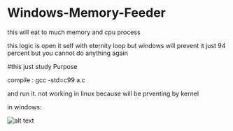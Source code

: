 # Windows-Memory-Feeder

this will eat to much memory and cpu process

this logic is open it self with eternity loop but windows will prevent it
just 94 percent but you cannot do anything again


#this just study Purpose


compile :
gcc -std=c99 a.c

and run it.
not working in linux because will be prventing
by kernel

in windows:

![alt text](https://github.com/thelooserman/Windows-Memory-Feeder/blob/master/Screenshot_10.png?raw=true)
